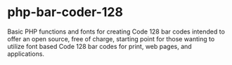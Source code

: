 # php-bar-coder-128
Basic PHP functions and fonts for creating Code 128 bar codes intended to offer an open source,
free of charge, starting point for those wanting to utilize font based Code 128 bar codes for print, 
web pages, and applications.
